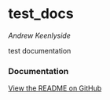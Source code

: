 # **test_docs**
*Andrew Keenlyside*


test documentation

### **Documentation**
[View the README on GitHub](https://github.com/Andrew-Keenlyside/test_docs/blob/main/README.md)

